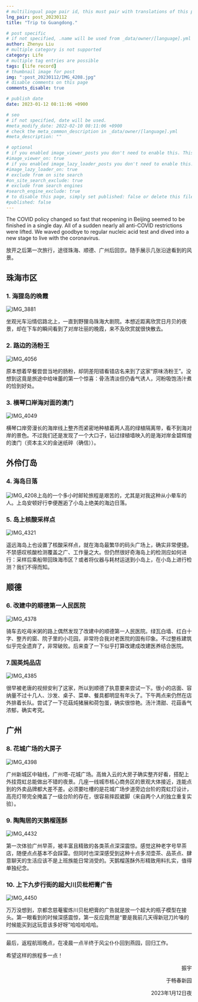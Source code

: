 ```yaml
---
# multilingual page pair id, this must pair with translations of this page. (This name must be unique)
lng_pair: post_20230112
title: "Trip to Guangdong."

# post specific
# if not specified, .name will be used from _data/owner/[language].yml
author: Zhenyu Liu
# multiple category is not supported
category: Life
# multiple tag entries are possible
tags: [life record]
# thumbnail image for post
img: ":post_20230112/IMG_4208.jpg"
# disable comments on this page
comments_disable: true

# publish date
date: 2023-01-12 08:11:06 +0900

# seo
# if not specified, date will be used.
#meta_modify_date: 2022-02-10 08:11:06 +0900
# check the meta_common_description in _data/owner/[language].yml
#meta_description: ""

# optional
# if you enabled image_viewer_posts you don't need to enable this. This is only if image_viewer_posts = false
#image_viewer_on: true
# if you enabled image_lazy_loader_posts you don't need to enable this. This is only if image_lazy_loader_posts = false
#image_lazy_loader_on: true
# exclude from on site search
#on_site_search_exclude: true
# exclude from search engines
#search_engine_exclude: true
# to disable this page, simply set published: false or delete this file
#published: false
---
```


<!-- outline-start -->

The COVID policy changed so fast that reopening in Beijing seemed to be finished in a single day. All of a sudden nearly all anti-COVID restrictions were lifted. We waved goodbye to regular nucleic acid test and dived into a new stage to live with the coronavirus.

<!-- outline-end -->

放开之后第一次旅行，途径珠海、顺德、广州后回京。随手展示几张沿途看到的风景。



## 珠海市区

### 1. 海狸岛的晚霞

![IMG_3881](https://raw.githubusercontent.com/liuzhenyu-yyy/liuzhenyu-yyy.github.io/main/assets/img/posts/post_20230112/IMG_3881.JPG)

坐观光车沿情侣路北上，一直到野狸岛珠海大剧院。本想近距离欣赏日月贝的夜景，却在下车的瞬间看到了对岸壮丽的晚霞，来不及欣赏就很快散去。

### 2. 路边的汤粉王

![IMG_4056](https://raw.githubusercontent.com/liuzhenyu-yyy/liuzhenyu-yyy.github.io/main/assets/img/posts/post_20230112/IMG_4056.JPG)

原本想着早餐尝尝当地的肠粉，却阴差阳错看错店名来到了这家“原味汤粉王”。没想到这竟是旅途中给味蕾的第一个惊喜：骨汤清淡但仍香气诱人，河粉吸饱汤汁煮的恰到好处。

### 3. 横琴口岸海对面的澳门

![IMG_4049](https://raw.githubusercontent.com/liuzhenyu-yyy/liuzhenyu-yyy.github.io/main/assets/img/posts/post_20230112/IMG_4049.JPG)

横琴口岸旁漫长的海岸线上整齐而紧密地种植着两人高的绿植隔离带，看不到海对岸的景色。不过我们还是发现了一个大口子，钻过绿植墙映入的是海对岸金碧辉煌的澳门（资本主义的金迷纸碎（确信））。

## 外伶仃岛

### 4. 海岛日落

![IMG_4208](https://raw.githubusercontent.com/liuzhenyu-yyy/liuzhenyu-yyy.github.io/main/assets/img/posts/post_20230112/IMG_4208.JPG)上岛的一个多小时邮轮旅程是艰苦的，尤其是对我这种从小晕车的人。上岛安顿好行李便邂逅了小岛上绝美的海边日落。

### 5. 岛上核酸采样点

![IMG_4321](https://raw.githubusercontent.com/liuzhenyu-yyy/liuzhenyu-yyy.github.io/main/assets/img/posts/post_20230112/IMG_4321.JPG)

遥远海岛上也设置了核酸采样点，就在海岛最繁华的码头广场上，确实非常便捷。不禁感叹核酸检测覆盖之广、工作量之大。但仍然很好奇海岛上的检测应如何进行：采样后乘船带回珠海市区？或者将仪器与耗材运送到小岛上，在小岛上进行检测？我们不得而知。

## 顺德

### 6. 改建中的顺德第一人民医院

![IMG_4378](https://raw.githubusercontent.com/liuzhenyu-yyy/liuzhenyu-yyy.github.io/main/assets/img/posts/post_20230112/IMG_4378.JPG)

骑车去吃毋米粥的路上偶然发现了改建中的顺德第一人民医院。绿瓦白墙、红白十字、整齐的窗、院子里的小花园，非常符合我对老医院的固有印象。不过整栋建筑似乎完全遗弃了，非常破败。后来查了一下似乎打算改建成改建医养结合医院。

### 7.国英炖品店

![IMG_4385](https://raw.githubusercontent.com/liuzhenyu-yyy/liuzhenyu-yyy.github.io/main/assets/img/posts/post_20230112/IMG_4385.JPG)

很早被老唐的视频安利了这家，所以到顺德了执意要来尝试一下。很小的店面、容纳量不过十几人、沙发、桌子、菜单、餐具都明显有年头了。下午两点来仍然在店外排着长队。尝试了一下花菇炖猪展和荷包蛋，确实很惊艳。汤汁清甜、花菇香气浓郁，确实考究。

## 广州

### 8. 花城广场的大房子

![IMG_4398](https://raw.githubusercontent.com/liuzhenyu-yyy/liuzhenyu-yyy.github.io/main/assets/img/posts/post_20230112/IMG_4398.JPG)

广州新城区中轴线，广州塔-花城广场。高耸入云的大房子确实整齐好看，搭配上外挂霓虹总能做出不错的夜景。几座一线城市核心商务区的景观大体接近，连能点到的外卖品牌都大差不差。必须要吐槽的是花城广场步道旁边台阶的霓虹灯设计，高亮灯带完全掩盖了一级台阶的存在，很容易摔跤崴脚（来自两个人的独立重复实验）。

### 9. 陶陶居的天鹅榴莲酥

![IMG_4432](https://raw.githubusercontent.com/liuzhenyu-yyy/liuzhenyu-yyy.github.io/main/assets/img/posts/post_20230112/IMG_4432.JPG)

第一次体验广州早茶，被丰富且精致的各类茶点深深震惊。感觉这种老字号早茶店，随便点点基本不会踩雷。但同时也深深感受到这种十点多沏壶茶、品茶点、肆意聊天的生活应该不是上班族能日常消受的。天鹅榴莲酥外形精致用料扎实，值得单独纪念。

### 10. 上下九步行街的超大川贝枇杷膏广告

![IMG_4450](https://raw.githubusercontent.com/liuzhenyu-yyy/liuzhenyu-yyy.github.io/main/assets/img/posts/post_20230112/IMG_4450.JPG)

万万没想到，京都念慈菴蜜炼川贝枇杷膏的广告就是放一个超大的瓶子模型在接头。第一眼看到的时候深感震惊，第一反应竟然是“要是我前几天得新冠刀片嗓的时候能买到这玩意该多好呀”哈哈哈哈哈。

---

最后，返程航班晚点，在凌晨一点半终于风尘仆仆回到燕园，回归工作。

希望这样的旅程多一点！



  <p align="right">振宇</p>

  <p align="right">于畅春新园</p>

  <p align="right">2023年1月12日夜</p>
